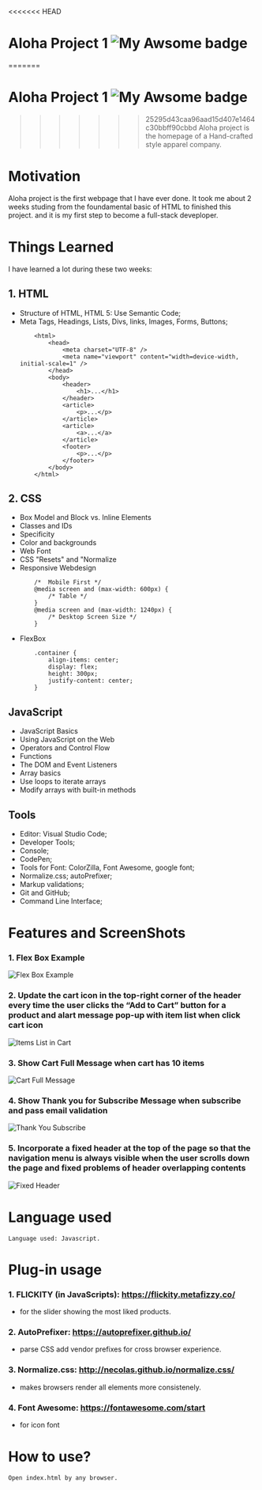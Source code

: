 <<<<<<< HEAD
# Aloha Project 1  ![My Awsome badge](https://img.shields.io/badge/%F0%9F%90%99-Awsome-red.svg)
=======
# Aloha Project 1 ![My Awsome badge](https://img.shields.io/badge/%F0%9F%90%99-Awsome-red.svg)
>>>>>>> 25295d43caa96aad15d407e1464c30bbff90cbbd
Aloha project is the homepage of a Hand-crafted style apparel company.

# Motivation
Aloha project is the first webpage that I have ever done. It took me about 2 weeks studing from the foundamental basic of HTML to finished this project. and it is my first step to become a full-stack deveploper.

# Things Learned
I have learned a lot during these two weeks:
## 1. HTML
- Structure of HTML, HTML 5: Use Semantic Code; 
- Meta Tags, Headings, Lists, Divs, links, Images, Forms, Buttons;
    ```
        <html>
            <head>
                <meta charset="UTF-8" />
                <meta name="viewport" content="width=device-width, initial-scale=1" />
            </head>
            <body>
                <header>
                    <h1>...</h1>
                </header>
                <article>
                    <p>...</p>
                </article>
                <article>
                    <a>...</a>
                </article>
                <footer>
                    <p>...</p>
                </footer>
            </body>
        </html>
    ```
## 2. CSS
- Box Model and Block vs. Inline Elements
- Classes and IDs
- Specificity
- Color and backgrounds
- Web Font
- CSS "Resets" and "Normalize
- Responsive Webdesign
    ```
        /*  Mobile First */
        @media screen and (max-width: 600px) {
            /* Table */
        }
        @media screen and (max-width: 1240px) {
            /* Desktop Screen Size */
        }
    ```
- FlexBox
    ```
        .container {
            align-items: center;
            display: flex;
            height: 300px;
            justify-content: center;
        }
    ```
## JavaScript
- JavaScript Basics
- Using JavaScript on the Web
- Operators and Control Flow
- Functions
- The DOM and Event Listeners
- Array basics
- Use loops to iterate arrays
- Modify arrays with built-in methods
## Tools
- Editor: Visual Studio Code;
- Developer Tools;
- Console;
- CodePen;
- Tools for Font: ColorZilla, Font Awesome, google font;
- Normalize.css; autoPrefixer;
- Markup validations;
- Git and GitHub;
- Command Line Interface;

# Features and ScreenShots
### 1. Flex Box Example
![Flex Box Example](readme-screenshots/flexbox.png)
### 2. Update the cart icon in the top-right corner of the header every time the user clicks the “Add to Cart” button for a product and alart message pop-up with item list when click cart icon
![Items List in Cart](readme-screenshots/cart-item-list-alart.png)
### 3. Show Cart Full Message when cart has 10 items
![Cart Full Message](readme-screenshots/cart-full-alart.png)
### 4. Show Thank you for Subscribe Message when subscribe and pass email validation
![Thank You Subscribe](readme-screenshots/thank-you-for-subscribe-alart.png)
### 5. Incorporate a fixed header at the top of the page so that the navigation menu is always visible when the user scrolls down the page and fixed problems of header overlapping contents
![Fixed Header](readme-screenshots/fixed-header.png)

# Language used
    Language used: Javascript.

# Plug-in usage
### 1. FLICKITY (in JavaScripts): https://flickity.metafizzy.co/
- for the slider showing the most liked products.   
### 2. AutoPrefixer: https://autoprefixer.github.io/
- parse CSS add vendor prefixes for cross browser experience.
### 3. Normalize.css: http://necolas.github.io/normalize.css/
- makes browsers render all elements more consistenely.
### 4. Font Awesome: https://fontawesome.com/start
- for icon font

# How to use?
    Open index.html by any browser.
